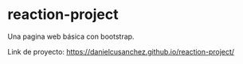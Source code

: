 # reaction-project

Una pagina web básica con bootstrap.

Link de proyecto: https://danielcusanchez.github.io/reaction-project/

